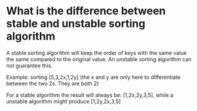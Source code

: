 # What is the difference between stable and unstable sorting algorithm

A stable sorting algorithm will keep the order of keys with the same value the same compared to the original value. 
An unstable sorting algorithm can not guarantee this.

Example: sorting \[5,3,2x,1,2y\] (the x and y are only here to differentiate between the two 2s. They are both 2)

For a stable algorithm the result will always be: \[1,2x,2y,3,5\], while a unstable algorithm might produce \[1,2y,2x,3,5\]
